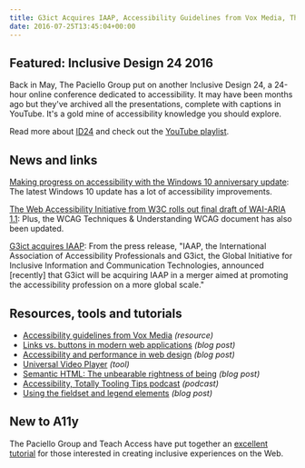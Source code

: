 ```yaml
---
title: G3ict Acquires IAAP, Accessibility Guidelines from Vox Media, The Teach Access Tutorial and More
date: 2016-07-25T13:45:04+00:00
---
```


## Featured: Inclusive Design 24 2016

Back in May, The Paciello Group put on another Inclusive Design 24, a 24-hour online conference dedicated to accessibility. It may have been months ago but they've archived all the presentations, complete with captions in YouTube. It's a gold mine of accessibility knowledge you should explore.

Read more about [ID24](http://www.inclusivedesign24.org) and check out the [YouTube playlist](https://www.youtube.com/playlist?list=PL95LOQw9SLWxmcZtzBiFuT9HAJKFJnl2n).

## News and links

[Making progress on accessibility with the Windows 10 anniversary update](https://blogs.msdn.microsoft.com/accessibility/2016/07/01/making-progress-on-accessibility-with-the-windows-10-anniversary-update/): The latest Windows 10 update has a lot of accessibility improvements.

[The Web Accessibility Initiative from W3C rolls out final draft of WAI-ARIA 1.1](http://www.w3.org/WAI/Overview.html): Plus, the WCAG Techniques & Understanding WCAG document has also been updated.

[G3ict acquires IAAP](http://g3ict.org/press/press_releases/press_release/p/id_99): From the press release, "IAAP, the International Association of Accessibility Professionals and G3ict, the Global Initiative for Inclusive Information and Communication Technologies, announced \[recently\] that G3ict will be acquiring IAAP in a merger aimed at promoting the accessibility profession on a more global scale."

## Resources, tools and tutorials

- [Accessibility guidelines from Vox Media](http://accessibility.voxmedia.com) *(resource)*
- [Links vs. buttons in modern web applications](https://marcysutton.com/links-vs-buttons-in-modern-web-applications/) _(blog post)_
- [Accessibility and performance in web design](http://www.creativebloq.com/advice/accessibility-and-performance-in-web-design) _(blog post)_
- [Universal Video Player](https://source.ind.ie/project/video-player) _(tool)_
- [Semantic HTML: The unbearable rightness of being](https://medium.com/shopify-ux/semantic-html-the-unbearable-rightness-of-being-9b3c493e1791) _(blog post)_
- [Accessibility, Totally Tooling Tips podcast](https://www.youtube.com/watch?v=pBJZsp5LsOE) _(podcast)_
- [Using the fieldset and legend elements](https://accessibility.blog.gov.uk/2016/07/22/using-the-fieldset-and-legend-elements/) _(blog post)_

## New to A11y

The Paciello Group and Teach Access have put together an [excellent tutorial](https://www.paciellogroup.com/blog/2016/07/announcing-the-teach-access-tutorial/) for those interested in creating inclusive experiences on the Web.
